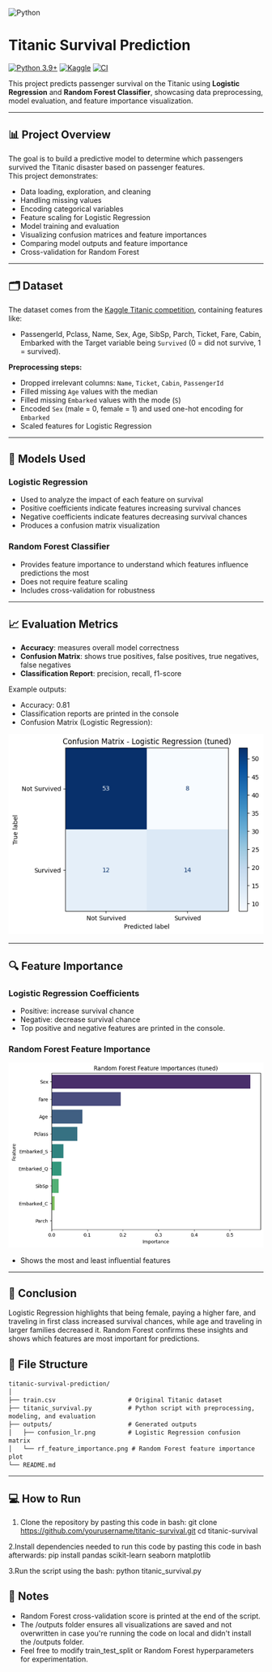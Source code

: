 ![Python](https://img.shields.io/badge/python-3.12-blue)
# Titanic Survival Prediction
[![Python 3.9+](https://img.shields.io/badge/Python-3.9+-blue.svg)]()
[![Kaggle](https://img.shields.io/badge/Kaggle-0.813XX-green.svg)]()  <!-- TODO: put your PUBLIC LB score -->
[![CI](https://github.com/plsjustwork/titanic-survival-prediction/workflows/CI/badge.svg)]()  <!-- TODO: delete line if no CI yet -->

This project predicts passenger survival on the Titanic using **Logistic Regression** and **Random Forest Classifier**, showcasing data preprocessing, model evaluation, and feature importance visualization.

---

## 📊 Project Overview

The goal is to build a predictive model to determine which passengers survived the Titanic disaster based on passenger features.  
This project demonstrates:

- Data loading, exploration, and cleaning
- Handling missing values
- Encoding categorical variables
- Feature scaling for Logistic Regression
- Model training and evaluation
- Visualizing confusion matrices and feature importances
- Comparing model outputs and feature importance
- Cross-validation for Random Forest
  
---

## 🗂 Dataset

The dataset comes from the [Kaggle Titanic competition](https://www.kaggle.com/c/titanic/data), containing features like:

- PassengerId, Pclass, Name, Sex, Age, SibSp, Parch, Ticket, Fare, Cabin, Embarked with the Target variable being `Survived` (0 = did not survive, 1 = survived).

**Preprocessing steps:**

- Dropped irrelevant columns: `Name`, `Ticket`, `Cabin`, `PassengerId`
- Filled missing `Age` values with the median
- Filled missing `Embarked` values with the mode (`S`)
- Encoded `Sex` (male = 0, female = 1) and used one-hot encoding for `Embarked`
- Scaled features for Logistic Regression

---

## 🧠 Models Used

### Logistic Regression
- Used to analyze the impact of each feature on survival
- Positive coefficients indicate features increasing survival chances
- Negative coefficients indicate features decreasing survival chances
- Produces a confusion matrix visualization

### Random Forest Classifier
- Provides feature importance to understand which features influence predictions the most
- Does not require feature scaling
- Includes cross-validation for robustness
  
---

## 📈 Evaluation Metrics

- **Accuracy**: measures overall model correctness
- **Confusion Matrix**: shows true positives, false positives, true negatives, false negatives
- **Classification Report**: precision, recall, f1-score

Example outputs:
 - Accuracy: 0.81
 - Classification reports are printed in the console
 - Confusion Matrix (Logistic Regression):

![Confusion Matrix - Logistic Regression](outputs/confusion_lr.png)

---

## 🔍 Feature Importance

### Logistic Regression Coefficients
- Positive: increase survival chance  
- Negative: decrease survival chance 
- Top positive and negative features are printed in the console.

### Random Forest Feature Importance

![Random Forest Feature Importances](outputs/rf_feature_importance.png)

- Shows the most and least influential features

---

## 📝 Conclusion
Logistic Regression highlights that being female, paying a higher fare, and traveling in first class increased survival chances, while age and traveling in larger families decreased it. Random Forest confirms these insights and shows which features are most important for predictions.

## 📂 File Structure
```
titanic-survival-prediction/
│
├── train.csv                    # Original Titanic dataset
├── titanic_survival.py          # Python script with preprocessing, modeling, and evaluation
├── outputs/                     # Generated outputs
│   ├── confusion_lr.png         # Logistic Regression confusion matrix
│   └── rf_feature_importance.png # Random Forest feature importance plot
└── README.md
```
---

## 💻 How to Run

1. Clone the repository by pasting this code in bash:
  git clone https://github.com/yourusername/titanic-survival.git
  cd titanic-survival

2.Install dependencies needed to run this code by pasting this code in bash afterwards:
  pip install pandas scikit-learn seaborn matplotlib

3.Run the script using the bash:
  python titanic_survival.py

## 📌 Notes

- Random Forest cross-validation score is printed at the end of the script.
- The /outputs folder ensures all visualizations are saved and not overwritten in case you're running the code on local and didn't install the /outputs folder.
- Feel free to modify train_test_split or Random Forest hyperparameters for experimentation.
